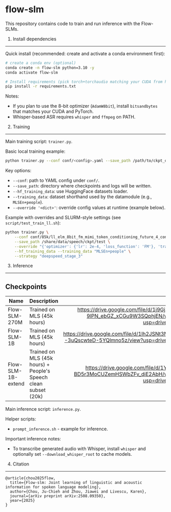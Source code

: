 # flow-slm

This repository contains code to train and run inference with the Flow-SLMs.

1. Install dependencies
-----------------------

Quick install (recommended: create and activate a conda environment first):

```bash
# create a conda env (optional)
conda create -n flow-slm python=3.10 -y
conda activate flow-slm

# Install requirements (pick torch+torchaudio matching your CUDA from https://pytorch.org)
pip install -r requirements.txt
```

Notes:
- If you plan to use the 8-bit optimizer (`AdamW8bit`), install `bitsandbytes` that matches your CUDA and PyTorch.
- Whisper-based ASR requires `whisper` and `ffmpeg` on PATH.

2. Training
-----------

Main training script: `trainer.py`.

Basic local training example:

```bash
python trainer.py --conf conf/<config>.yaml --save_path /path/to/ckpt_dir --hf_training_data --training_data "MLSEn+people"
```

Key options:
- `--conf`: path to YAML config under `conf/`.
- `--save_path`: directory where checkpoints and logs will be written.
- `--hf_training_data`: use HuggingFace datasets loader.
- `--training_data`: dataset shorthand used by the datamodule (e.g., `MLSEn+people`).
- `--override '<dict>'`: override config values at runtime (example below).

Example with overrides and SLURM-style settings (see `script/test_train_ll.sh`):

```bash
python trainer.py \
	--conf conf/85k/ll_elm_8bit_fm_mimi_token_conditioning_future_4_cond_future_1b_extended.yaml \
	--save_path /share/data/speech/ckpt/test \
	--override "{'optimizer': {'lr': 2e-4, 'loss_function': 'FM'}, 'training': {'batch_size': 8}}" \
	--hf_training_data --training_data "MLSEn+people" \
	--strategy "deepspeed_stage_3"
```

3. Inference
------------

Checkpoints 
-------------------
| Name | Description | Link |
|------|-------------|------:|
| Flow-SLM-270M | Trained on MLS (45k hours) | https://drive.google.com/file/d/1j9Gj39T-9lPN_ebGZ_xCGu9W3SQphjEN/view?usp=drive_link |
| Flow-SLM-1B | Trained on MLS (45k hours) | https://drive.google.com/file/d/1lh2JSNt3NUn--3uQscwteD-5YQlmno5z/view?usp=drive_link |
| Flow-SLM-1B-extend | Trained on MLS (45k hours) + People's Speech clean subset (20k) | https://drive.google.com/file/d/1YKiv-BD5r3MoCUZemHSWbZFv_diE2AbH/view?usp=drive_link |

Main inference script: `inference.py`.

Helper scripts:
- `prompt_inference.sh` - example for inference.

Important inference notes:
- To transcribe generated audio with Whisper, install `whisper` and optionally set `--download_whisper_root` to cache models.

4. Citation
-----------
```
@article{chou2025flow,
  title={Flow-slm: Joint learning of linguistic and acoustic information for spoken language modeling},
  author={Chou, Ju-Chieh and Zhou, Jiawei and Livescu, Karen},
  journal={arXiv preprint arXiv:2508.09350},
  year={2025}
}
```
